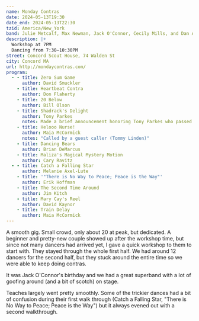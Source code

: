 ```yaml
---
name: Monday Contras
date: 2024-05-13T19:30
date_end: 2024-05-13T22:30
tzid: America/New_York
band: Julie Metcalf, Max Newman, Jack O'Connor, Cecily Mills, and Dan Afrik
description: |+
  Workshop at 7PM  
  Dancing from 7:30–10:30PM
street: Concord Scout House, 74 Walden St
city: Concord MA
url: http://mondaycontras.com/
program:
  - - title: Zero Sum Game
      author: David Smuckler
    - title: Heartbeat Contra
      author: Don Flaherty
    - title: 20 Below
      author: Bill Olson
    - title: Shadrack's Delight
      author: Tony Parkes
      notes: Made a brief announcement honoring Tony Parkes who passed away on May 6, 2024 after a long illness.
    - title: Helooo Nurse!
      author: Maia McCormick
      notes: "Called by a guest caller (Tommy Linden)"
    - title: Dancing Bears
      author: Brian DeMarcus
    - title: Maliza's Magical Mystery Motion
      author: Cary Ravitz
  - - title: Catch a Falling Star
      author: Melanie Axel-Lute
    - title: '"There is No Way to Peace; Peace is the Way"'
      author: Erik Hoffman
    - title: The Second Time Around
      author: Jim Kitch
    - title: Mary Cay's Reel
      author: David Kaynor
    - title: Train Delay
      author: Maia McCormick
---
```


A smooth gig. Small crowd, only about 20 at peak, but dedicated. A beginner and pretty-new couple showed up after the workshop time, but since not many dancers had arrived yet, I gave a quick workshop to them to start with. They stayed through the whole first half. We had around 12 dancers for the second half, but they stuck around the entire time so we were able to keep doing contras.

It was Jack O'Connor's birthday and we had a great superband with a lot of goofing around (and a bit of scotch) on stage.

Teaches largely went pretty smoothly. Some of the trickier dances had a bit of confusion during their first walk through (Catch a Falling Star, "There is No Way to Peace; Peace is the Way") but it always evened out with a second walkthrough.
